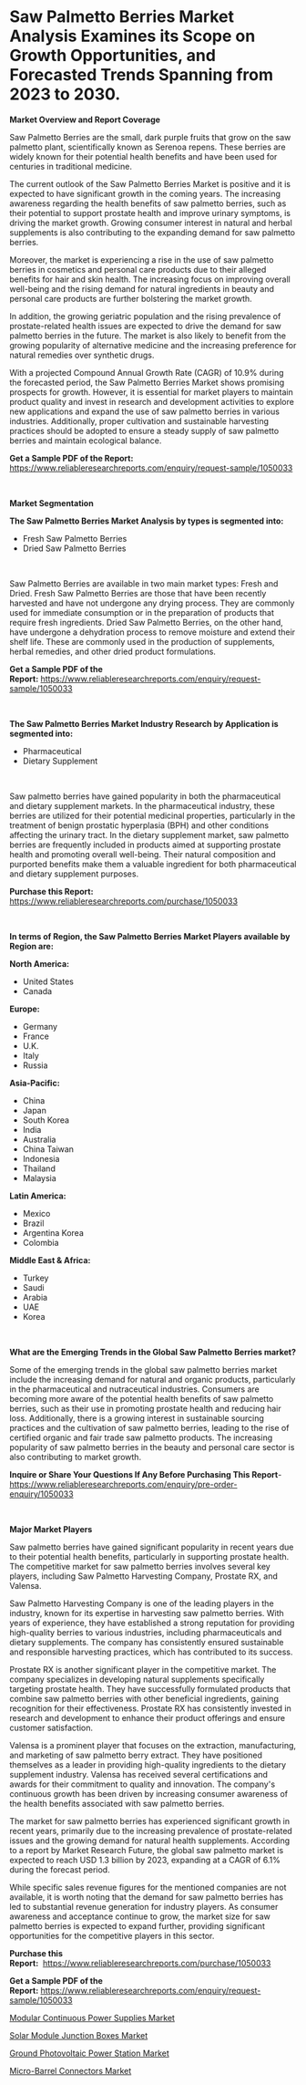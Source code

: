 <p><h1>Saw Palmetto Berries Market Analysis Examines its Scope on Growth Opportunities, and Forecasted Trends Spanning from 2023 to 2030.</h1></p><p><strong>Market Overview and Report Coverage</strong></p>
<p><p>Saw Palmetto Berries are the small, dark purple fruits that grow on the saw palmetto plant, scientifically known as Serenoa repens. These berries are widely known for their potential health benefits and have been used for centuries in traditional medicine.</p><p>The current outlook of the Saw Palmetto Berries Market is positive and it is expected to have significant growth in the coming years. The increasing awareness regarding the health benefits of saw palmetto berries, such as their potential to support prostate health and improve urinary symptoms, is driving the market growth. Growing consumer interest in natural and herbal supplements is also contributing to the expanding demand for saw palmetto berries.</p><p>Moreover, the market is experiencing a rise in the use of saw palmetto berries in cosmetics and personal care products due to their alleged benefits for hair and skin health. The increasing focus on improving overall well-being and the rising demand for natural ingredients in beauty and personal care products are further bolstering the market growth.</p><p>In addition, the growing geriatric population and the rising prevalence of prostate-related health issues are expected to drive the demand for saw palmetto berries in the future. The market is also likely to benefit from the growing popularity of alternative medicine and the increasing preference for natural remedies over synthetic drugs.</p><p>With a projected Compound Annual Growth Rate (CAGR) of 10.9% during the forecasted period, the Saw Palmetto Berries Market shows promising prospects for growth. However, it is essential for market players to maintain product quality and invest in research and development activities to explore new applications and expand the use of saw palmetto berries in various industries. Additionally, proper cultivation and sustainable harvesting practices should be adopted to ensure a steady supply of saw palmetto berries and maintain ecological balance.</p></p>
<p><strong>Get a Sample PDF of the Report:</strong> <a href="https://www.reliableresearchreports.com/enquiry/request-sample/1050033">https://www.reliableresearchreports.com/enquiry/request-sample/1050033</a></p>
<p>&nbsp;</p>
<p><strong>Market Segmentation</strong></p>
<p><strong>The Saw Palmetto Berries Market Analysis by types is segmented into:</strong></p>
<p><ul><li>Fresh Saw Palmetto Berries</li><li>Dried Saw Palmetto Berries</li></ul></p>
<p>&nbsp;</p>
<p><p>Saw Palmetto Berries are available in two main market types: Fresh and Dried. Fresh Saw Palmetto Berries are those that have been recently harvested and have not undergone any drying process. They are commonly used for immediate consumption or in the preparation of products that require fresh ingredients. Dried Saw Palmetto Berries, on the other hand, have undergone a dehydration process to remove moisture and extend their shelf life. These are commonly used in the production of supplements, herbal remedies, and other dried product formulations.</p></p>
<p><strong>Get a Sample PDF of the Report:</strong>&nbsp;<a href="https://www.reliableresearchreports.com/enquiry/request-sample/1050033">https://www.reliableresearchreports.com/enquiry/request-sample/1050033</a></p>
<p>&nbsp;</p>
<p><strong>The Saw Palmetto Berries Market Industry Research by Application is segmented into:</strong></p>
<p><ul><li>Pharmaceutical</li><li>Dietary Supplement</li></ul></p>
<p>&nbsp;</p>
<p><p>Saw palmetto berries have gained popularity in both the pharmaceutical and dietary supplement markets. In the pharmaceutical industry, these berries are utilized for their potential medicinal properties, particularly in the treatment of benign prostatic hyperplasia (BPH) and other conditions affecting the urinary tract. In the dietary supplement market, saw palmetto berries are frequently included in products aimed at supporting prostate health and promoting overall well-being. Their natural composition and purported benefits make them a valuable ingredient for both pharmaceutical and dietary supplement purposes.</p></p>
<p><strong>Purchase this Report:</strong>&nbsp; <a href="https://www.reliableresearchreports.com/purchase/1050033">https://www.reliableresearchreports.com/purchase/1050033</a></p>
<p>&nbsp;</p>
<p><strong>In terms of Region, the Saw Palmetto Berries Market Players available by Region are:</strong></p>
<p>
    <p> <strong> North America: </strong>
        <ul>
            <li>United States</li>
            <li>Canada</li>
        </ul>
        </p> 
    <p> <strong> Europe: </strong>
        <ul>
            <li>Germany</li>
            <li>France</li>
            <li>U.K.</li>
            <li>Italy</li>
            <li>Russia</li>
        </ul>
        </p> 
    <p> <strong> Asia-Pacific: </strong>
        <ul>
            <li>China</li>
            <li>Japan</li>
            <li>South Korea</li>
            <li>India</li>
            <li>Australia</li>
            <li>China Taiwan</li>
            <li>Indonesia</li>
            <li>Thailand</li>
            <li>Malaysia</li>
        </ul>
        </p> 
    <p> <strong> Latin America: </strong>
        <ul>
            <li>Mexico</li>
            <li>Brazil</li>
            <li>Argentina Korea</li>
            <li>Colombia</li>
        </ul>
        </p> 
    <p> <strong> Middle East & Africa: </strong>
        <ul>
            <li>Turkey</li>
            <li>Saudi</li>
            <li>Arabia</li>
            <li>UAE</li>
            <li>Korea</li>
        </ul>
    </p>
    </p>
<p>&nbsp;</p>
<p><strong>What are the Emerging Trends in the Global Saw Palmetto Berries market?</strong></p>
<p><p>Some of the emerging trends in the global saw palmetto berries market include the increasing demand for natural and organic products, particularly in the pharmaceutical and nutraceutical industries. Consumers are becoming more aware of the potential health benefits of saw palmetto berries, such as their use in promoting prostate health and reducing hair loss. Additionally, there is a growing interest in sustainable sourcing practices and the cultivation of saw palmetto berries, leading to the rise of certified organic and fair trade saw palmetto products. The increasing popularity of saw palmetto berries in the beauty and personal care sector is also contributing to market growth.</p></p>
<p><strong>Inquire or Share Your Questions If Any Before Purchasing This Report</strong>- <a href="https://www.reliableresearchreports.com/enquiry/pre-order-enquiry/1050033">https://www.reliableresearchreports.com/enquiry/pre-order-enquiry/1050033</a></p>
<p>&nbsp;</p>
<p><strong>Major Market Players</strong></p>
<p><p>Saw palmetto berries have gained significant popularity in recent years due to their potential health benefits, particularly in supporting prostate health. The competitive market for saw palmetto berries involves several key players, including Saw Palmetto Harvesting Company, Prostate RX, and Valensa.</p><p>Saw Palmetto Harvesting Company is one of the leading players in the industry, known for its expertise in harvesting saw palmetto berries. With years of experience, they have established a strong reputation for providing high-quality berries to various industries, including pharmaceuticals and dietary supplements. The company has consistently ensured sustainable and responsible harvesting practices, which has contributed to its success.</p><p>Prostate RX is another significant player in the competitive market. The company specializes in developing natural supplements specifically targeting prostate health. They have successfully formulated products that combine saw palmetto berries with other beneficial ingredients, gaining recognition for their effectiveness. Prostate RX has consistently invested in research and development to enhance their product offerings and ensure customer satisfaction.</p><p>Valensa is a prominent player that focuses on the extraction, manufacturing, and marketing of saw palmetto berry extract. They have positioned themselves as a leader in providing high-quality ingredients to the dietary supplement industry. Valensa has received several certifications and awards for their commitment to quality and innovation. The company's continuous growth has been driven by increasing consumer awareness of the health benefits associated with saw palmetto berries.</p><p>The market for saw palmetto berries has experienced significant growth in recent years, primarily due to the increasing prevalence of prostate-related issues and the growing demand for natural health supplements. According to a report by Market Research Future, the global saw palmetto market is expected to reach USD 1.3 billion by 2023, expanding at a CAGR of 6.1% during the forecast period.</p><p>While specific sales revenue figures for the mentioned companies are not available, it is worth noting that the demand for saw palmetto berries has led to substantial revenue generation for industry players. As consumer awareness and acceptance continue to grow, the market size for saw palmetto berries is expected to expand further, providing significant opportunities for the competitive players in this sector.</p></p>
<p><strong>Purchase this Report:</strong>&nbsp;&nbsp;<a href="https://www.reliableresearchreports.com/purchase/1050033">https://www.reliableresearchreports.com/purchase/1050033</a></p>
<p></p>
<p><strong>Get a Sample PDF of the Report:</strong>&nbsp;<a href="https://www.reliableresearchreports.com/enquiry/request-sample/1050033">https://www.reliableresearchreports.com/enquiry/request-sample/1050033</a></p>
<p><p><a href="https://www.linkedin.com/pulse/modular-continuous-power-supplies-market-insights-players-forecast-mibqe/">Modular Continuous Power Supplies Market</a></p><p><a href="https://www.linkedin.com/pulse/solar-module-junction-boxes-market-size-share-global-analysis-rozge/">Solar Module Junction Boxes Market</a></p><p><a href="https://www.linkedin.com/pulse/ground-photovoltaic-power-station-market-size-share-amp-trends-75dre/">Ground Photovoltaic Power Station Market</a></p><p><a href="https://www.linkedin.com/pulse/micro-barrel-connectors-market-size-share-global-analysis-axove/">Micro-Barrel Connectors Market</a></p></p>